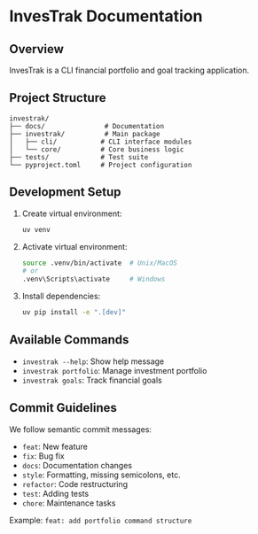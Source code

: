 # InvesTrak Documentation

## Overview
InvesTrak is a CLI financial portfolio and goal tracking application.

## Project Structure
```
investrak/
├── docs/               # Documentation
├── investrak/          # Main package
│   ├── cli/           # CLI interface modules
│   └── core/          # Core business logic
├── tests/             # Test suite
└── pyproject.toml     # Project configuration
```

## Development Setup
1. Create virtual environment:
   ```bash
   uv venv
   ```

2. Activate virtual environment:
   ```bash
   source .venv/bin/activate  # Unix/MacOS
   # or
   .venv\Scripts\activate     # Windows
   ```

3. Install dependencies:
   ```bash
   uv pip install -e ".[dev]"
   ```

## Available Commands
- `investrak --help`: Show help message
- `investrak portfolio`: Manage investment portfolio
- `investrak goals`: Track financial goals

## Commit Guidelines
We follow semantic commit messages:
- `feat`: New feature
- `fix`: Bug fix
- `docs`: Documentation changes
- `style`: Formatting, missing semicolons, etc.
- `refactor`: Code restructuring
- `test`: Adding tests
- `chore`: Maintenance tasks

Example: `feat: add portfolio command structure`